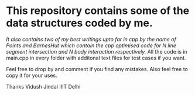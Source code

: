 <h1>This repository contains some of the data structures coded by me.</h1>
<i>
It also contains two of my best writings upto far in cpp by the name of Points and BarnesHut which contain the cpp optimised code for N line segment intersection and N body interaction respectively.
</i>
All the code is in main.cpp in every folder with additonal text files for test cases if you want.

Feel free to drop by and comment if you find any mistakes. Also feel free to copy it for your uses.

Thanks
Vidush Jindal
IIIT Delhi
